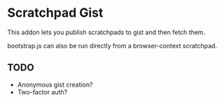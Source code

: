 Scratchpad Gist
===============

This addon lets you publish scratchpads to gist and then fetch them.

bootstrap.js can also be run directly from a browser-context scratchpad.

TODO
----

* Anonymous gist creation?
* Two-factor auth?
